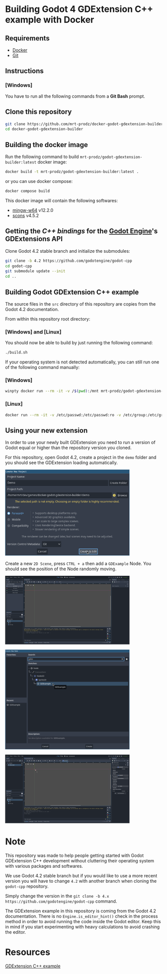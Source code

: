 # Building Godot 4 GDExtension C++ example with Docker

## Requirements

* [Docker](https://docs.docker.com/engine/install/)
* [Git](https://git-scm.com/book/en/v2/Getting-Started-Installing-Git)

## Instructions

### [Windows]

You have to run all the following commands from a **Git Bash** prompt.

## Clone this repository

```sh
git clone https://github.com/mrt-prodz/docker-godot-gdextension-builder
cd docker-godot-gdextension-builder
```

## Building the docker image

Run the following command to build `mrt-prodz/godot-gdextension-builder:latest` docker image:

```sh
docker build -t mrt-prodz/godot-gdextension-builder:latest .
```

or you can use docker compose:

```sh
docker compose build
```

This docker image will contain the following softwares:

* [mingw-w64](https://mingw-w64.org/) v12.2.0
* [scons](https://scons.org/) v4.5.2

## Getting the *C++ bindings* for the [**Godot Engine**](https://github.com/godotengine/godot)'s GDExtensions API

Clone Godot 4.2 stable branch and initialize the submodules:

```sh
git clone -b 4.2 https://github.com/godotengine/godot-cpp
cd godot-cpp
git submodule update --init
cd ..
```

## Building Godot GDExtension C++ example

The source files in the `src` directory of this repository are copies from the Godot 4.2 documentation.

From within this repository root directory:

### [Windows] and [Linux]

You should now be able to build by just running the following command:

```sh
./build.sh
```

If your operating system is not detected automatically, you can still run one of the following command manually:

### [Windows]

```sh
winpty docker run --rm -it -v /$(pwd):/mnt mrt-prodz/godot-gdextension-builder scons platform=windows -j4
```

### [Linux]

```sh
docker run --rm -it -v /etc/passwd:/etc/passwd:ro -v /etc/group:/etc/group:ro -u $(id -u):$(id -g) -v ${PWD}:/mnt mrt-prodz/godot-gdextension-builder scons platform=linux -j4
```

## Using your new extension

In order to use your newly built GDExtension you need to run a version of Godot equal or higher than the repository version you cloned.

For this repository, open Godot 4.2, create a project in the `demo` folder and you should see the GDExtension loading automatically.

[<img src="./screenshots/01.png" width="400"/>](./screenshots/01.png)

Create a new `2D Scene`, press `CTRL + a` then add a `GDExample` Node. You should see the position of the Node randomly moving.

[<img src="./screenshots/02.png" width="400"/>](./screenshots/02.png)

[<img src="./screenshots/03.png" width="400"/>](./screenshots/03.png)

[<img src="./screenshots/04.png" width="400"/>](./screenshots/04.png)

# Note

This repository was made to help people getting started with Godot GDExtension C++ development without cluttering their operating system with various packages and softwares.

We use Godot 4.2 stable branch but if you would like to use a more recent version you will have to change `4.2` with another branch when cloning the `godot-cpp` repository.

Simply change the version in the `git clone -b 4.x https://github.com/godotengine/godot-cpp` command.

The GDExtension example in this repository is coming from the Godot 4.2 documentation. There is no `Engine.is_editor_hint()` check in the process method in order to avoid running the code inside the Godot editor. Keep this in mind if you start experimenting with heavy calculations to avoid crashing the editor.

# Resources

[GDExtension C++ example](https://docs.godotengine.org/en/4.2/tutorials/scripting/gdextension/gdextension_cpp_example.html)
